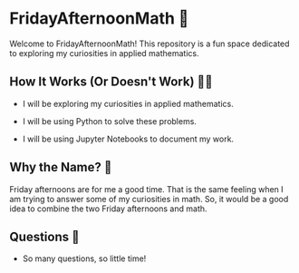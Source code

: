 # FridayAfternoonMath 📐

Welcome to FridayAfternoonMath! This repository is a fun space dedicated to exploring my curiosities in applied mathematics.

## How It Works (Or Doesn't Work) 🤷‍♂️

- I will be exploring my curiosities in applied mathematics. 

- I will be using Python to solve these problems.

- I will be using Jupyter Notebooks to document my work.


## Why the Name? 🤔

Friday afternoons are for me a good time. That is the same feeling when I am trying to answer some of my curiosities in math. So, it would be a good idea to combine the two Friday afternoons and math.

## Questions 🤔

- So many questions, so little time!
